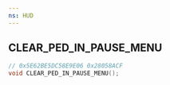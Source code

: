 ```yaml
---
ns: HUD
---
```

## CLEAR_PED_IN_PAUSE_MENU

```c
// 0x5E62BE5DC58E9E06 0x28058ACF
void CLEAR_PED_IN_PAUSE_MENU();
```


